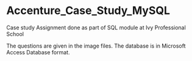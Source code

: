 # Accenture_Case_Study_MySQL
Case study Assignment done as part of SQL module at Ivy Professional School

The questions are given in the image files. The database is in Microsoft Access Database format.
